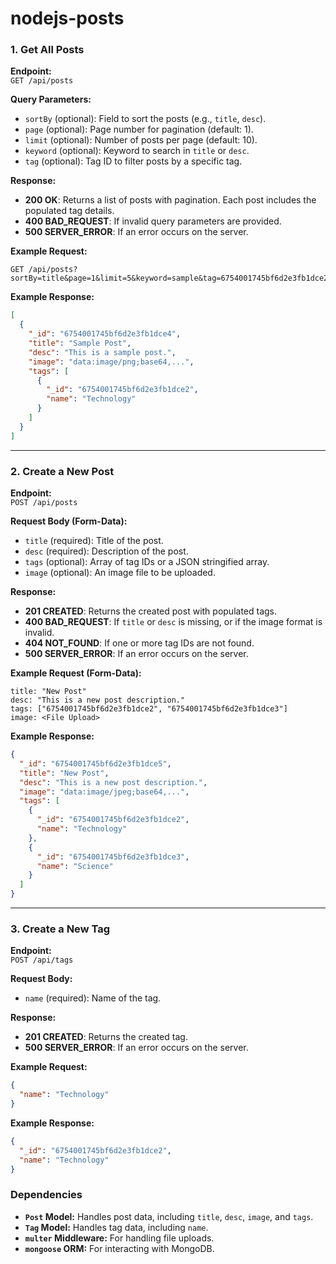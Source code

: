 # nodejs-posts

### **1. Get All Posts**
**Endpoint:**  
`GET /api/posts`

**Query Parameters:**  
- `sortBy` (optional): Field to sort the posts (e.g., `title`, `desc`).
- `page` (optional): Page number for pagination (default: 1).
- `limit` (optional): Number of posts per page (default: 10).
- `keyword` (optional): Keyword to search in `title` or `desc`.
- `tag` (optional): Tag ID to filter posts by a specific tag.

**Response:**  
- **200 OK**: Returns a list of posts with pagination. Each post includes the populated tag details.
- **400 BAD_REQUEST**: If invalid query parameters are provided.
- **500 SERVER_ERROR**: If an error occurs on the server.

**Example Request:**  
```http
GET /api/posts?sortBy=title&page=1&limit=5&keyword=sample&tag=6754001745bf6d2e3fb1dce2
```

**Example Response:**  
```json
[
  {
    "_id": "6754001745bf6d2e3fb1dce4",
    "title": "Sample Post",
    "desc": "This is a sample post.",
    "image": "data:image/png;base64,...",
    "tags": [
      {
        "_id": "6754001745bf6d2e3fb1dce2",
        "name": "Technology"
      }
    ]
  }
]
```

---

### **2. Create a New Post**
**Endpoint:**  
`POST /api/posts`

**Request Body (Form-Data):**  
- `title` (required): Title of the post.
- `desc` (required): Description of the post.
- `tags` (optional): Array of tag IDs or a JSON stringified array.
- `image` (optional): An image file to be uploaded.

**Response:**  
- **201 CREATED**: Returns the created post with populated tags.
- **400 BAD_REQUEST**: If `title` or `desc` is missing, or if the image format is invalid.
- **404 NOT_FOUND**: If one or more tag IDs are not found.
- **500 SERVER_ERROR**: If an error occurs on the server.

**Example Request (Form-Data):**  
```plaintext
title: "New Post"
desc: "This is a new post description."
tags: ["6754001745bf6d2e3fb1dce2", "6754001745bf6d2e3fb1dce3"]
image: <File Upload>
```

**Example Response:**  
```json
{
  "_id": "6754001745bf6d2e3fb1dce5",
  "title": "New Post",
  "desc": "This is a new post description.",
  "image": "data:image/jpeg;base64,...",
  "tags": [
    {
      "_id": "6754001745bf6d2e3fb1dce2",
      "name": "Technology"
    },
    {
      "_id": "6754001745bf6d2e3fb1dce3",
      "name": "Science"
    }
  ]
}
```

---

### **3. Create a New Tag**
**Endpoint:**  
`POST /api/tags`

**Request Body:**  
- `name` (required): Name of the tag.

**Response:**  
- **201 CREATED**: Returns the created tag.
- **500 SERVER_ERROR**: If an error occurs on the server.

**Example Request:**  
```json
{
  "name": "Technology"
}
```

**Example Response:**  
```json
{
  "_id": "6754001745bf6d2e3fb1dce2",
  "name": "Technology"
}
```


### **Dependencies**
- **`Post` Model:** Handles post data, including `title`, `desc`, `image`, and `tags`.
- **`Tag` Model:** Handles tag data, including `name`.
- **`multer` Middleware:** For handling file uploads.
- **`mongoose` ORM:** For interacting with MongoDB.


